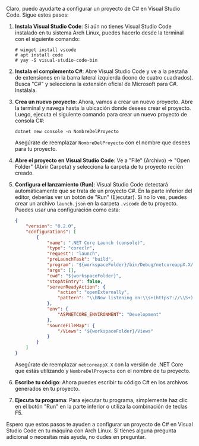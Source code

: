 Claro, puedo ayudarte a configurar un proyecto de C# en Visual Studio Code. Sigue estos pasos:

1. **Instala Visual Studio Code**: Si aún no tienes Visual Studio Code instalado en tu sistema Arch Linux, puedes hacerlo desde la terminal con el siguiente comando:

   ```
   # winget install vscode
   # apt install code
   # yay -S visual-studio-code-bin
   ```

2. **Instala el complemento C#**: Abre Visual Studio Code y ve a la pestaña de extensiones en la barra lateral izquierda (icono de cuatro cuadrados). Busca "C#" y selecciona la extensión oficial de Microsoft para C#. Instálala.

3. **Crea un nuevo proyecto**: Ahora, vamos a crear un nuevo proyecto. Abre la terminal y navega hasta la ubicación donde desees crear el proyecto. Luego, ejecuta el siguiente comando para crear un nuevo proyecto de consola C#:

   ```
   dotnet new console -n NombreDelProyecto
   ```

   Asegúrate de reemplazar `NombreDelProyecto` con el nombre que desees para tu proyecto.

4. **Abre el proyecto en Visual Studio Code**: Ve a "File" (Archivo) -> "Open Folder" (Abrir Carpeta) y selecciona la carpeta de tu proyecto recién creado.

5. **Configura el lanzamiento (Run)**: Visual Studio Code detectará automáticamente que se trata de un proyecto C#. En la parte inferior del editor, deberías ver un botón de "Run" (Ejecutar). Si no lo ves, puedes crear un archivo `launch.json` en la carpeta `.vscode` de tu proyecto. Puedes usar una configuración como esta:

   ```json
   {
       "version": "0.2.0",
       "configurations": [
           {
               "name": ".NET Core Launch (console)",
               "type": "coreclr",
               "request": "launch",
               "preLaunchTask": "build",
               "program": "${workspaceFolder}/bin/Debug/netcoreappX.X/NombreDelProyecto.dll",
               "args": [],
               "cwd": "${workspaceFolder}",
               "stopAtEntry": false,
               "serverReadyAction": {
                   "action": "openExternally",
                   "pattern": "\\bNow listening on:\\s+(https?://\\S+)"
               },
               "env": {
                   "ASPNETCORE_ENVIRONMENT": "Development"
               },
               "sourceFileMap": {
                   "/Views": "${workspaceFolder}/Views"
               }
           }
       ]
   }
   ```

   Asegúrate de reemplazar `netcoreappX.X` con la versión de .NET Core que estás utilizando y `NombreDelProyecto` con el nombre de tu proyecto.

6. **Escribe tu código**: Ahora puedes escribir tu código C# en los archivos generados en tu proyecto.

7. **Ejecuta tu programa**: Para ejecutar tu programa, simplemente haz clic en el botón "Run" en la parte inferior o utiliza la combinación de teclas F5.

Espero que estos pasos te ayuden a configurar un proyecto de C# en Visual Studio Code en tu máquina con Arch Linux. Si tienes alguna pregunta adicional o necesitas más ayuda, no dudes en preguntar.